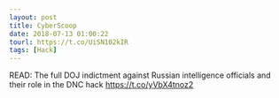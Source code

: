 ```yaml
---
layout: post
title: CyberScoop
date: 2018-07-13 01:00:22
tourl: https://t.co/UiSN102kIR
tags: [Hack]
---
```

READ: The full DOJ indictment against Russian intelligence officials and their role in the DNC hack https://t.co/yVbX4tnoz2